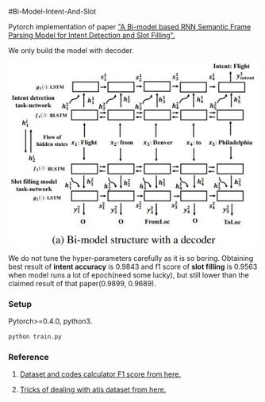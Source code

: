 #Bi-Model-Intent-And-Slot

Pytorch implementation of paper ["A Bi-model based RNN Semantic Frame Parsing Model for Intent
Detection and Slot Filling".](https://www.aclweb.org/anthology/N18-2050)

We only build the model with decoder. 

![](./doc/model.jpg)

We do not tune the hyper-parameters carefully as it is so boring. Obtaining best result of **intent accuracy** is 0.9843 and f1 score of **slot filling** is 0.9563 when model runs a lot of epoch(need some lucky), but still lower than the claimed result of that paper(0.9899, 0.9689).



### Setup

Pytorch>=0.4.0, python3.

```bash
python train.py
```



### Reference 

1. [Dataset and codes calculator F1 score from here.](https://github.com/sz128/slot_filling_and_intent_detection_of_SLU)

2. [Tricks of dealing with atis dataset from here.](https://github.com/HadoopIt/rnn-nlu/issues/9)

   